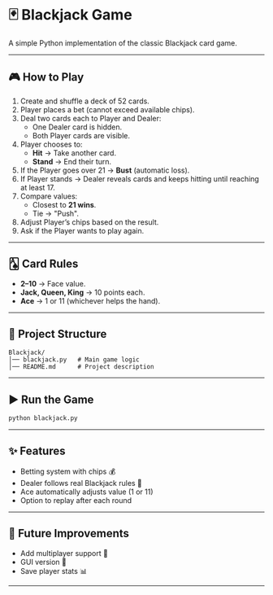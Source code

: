 # 🃏 Blackjack Game  

A simple Python implementation of the classic Blackjack card game.  

---

## 🎮 How to Play  

1. Create and shuffle a deck of 52 cards.  
2. Player places a bet (cannot exceed available chips).  
3. Deal two cards each to Player and Dealer:  
   - One Dealer card is hidden.  
   - Both Player cards are visible.  
4. Player chooses to:  
   - **Hit** → Take another card.  
   - **Stand** → End their turn.  
5. If the Player goes over 21 → **Bust** (automatic loss).  
6. If Player stands → Dealer reveals cards and keeps hitting until reaching at least 17.  
7. Compare values:  
   - Closest to **21 wins**.  
   - Tie → "Push".  
8. Adjust Player’s chips based on the result.  
9. Ask if the Player wants to play again.  

---

## 🂡 Card Rules  

- **2–10** → Face value.  
- **Jack, Queen, King** → 10 points each.  
- **Ace** → 1 or 11 (whichever helps the hand).  

---

## 📂 Project Structure  

```
Blackjack/
│── blackjack.py   # Main game logic
│── README.md      # Project description
```

---

## ▶️ Run the Game  

```bash
python blackjack.py
```

---

## ✨ Features  

- Betting system with chips 💰  
- Dealer follows real Blackjack rules 🤵  
- Ace automatically adjusts value (1 or 11)  
- Option to replay after each round  

---

## 📌 Future Improvements  

- Add multiplayer support 👥  
- GUI version 🎨  
- Save player stats 📊  

---
